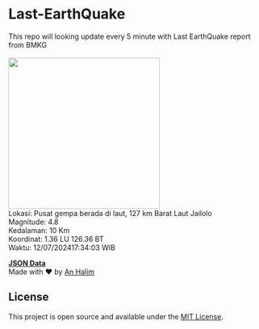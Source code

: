 # Last-EarthQuake
This repo will looking update every 5 minute with Last EarthQuake report from BMKG
<br>
<br>
<img src="https://static.bmkg.go.id/20240712173403.mmi.jpg" width="300"/>
<br>
Lokasi: Pusat gempa berada di laut, 127 km Barat Laut Jailolo <br>
Magnitude: 4.8 <br>
Kedalaman: 10 Km <br>
Koordinat: 1.36 LU 126.36 BT <br>
Waktu: 12/07/202417:34:03 WIB <br>

<a href="./data/data.json">**JSON Data**</a>
<br>
Made with ❤️ by <a href="https://github.com/an-halim">An Halim</a>
## License

This project is open source and available under the [MIT License](LICENSE).

